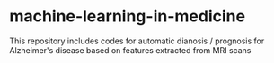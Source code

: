 # machine-learning-in-medicine
This repository includes codes for automatic dianosis / prognosis for Alzheimer's disease based on features extracted from MRI scans

